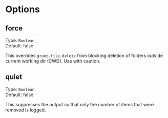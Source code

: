 # Options

## force
Type: `Boolean`  
Default: false

This overrides `grunt.file.delete` from blocking deletion of folders outside current working dir (CWD). Use with caution.

## quiet
Type: `Boolean`  
Default: false

This suppresses the output so that only the number of items that were removed is logged.

